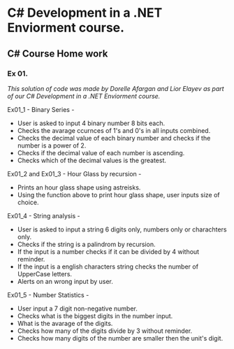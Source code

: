 # C# Development in a .NET Enviorment course.
## C# Course Home work
### Ex 01.

_This solution of code was made by Dorelle Afargan and Lior Elayev as part of our C# Development in a .NET Enviorment course._

Ex01_1 -
Binary Series -
* User is asked to input 4 binary number 8 bits each.
* Checks the avarage ccurnces of 1's and 0's in all inputs combined.
* Checks the decimal value of each binary number and checks if the number is a power of 2.
* Checks if the decimal value of each number is ascending.
* Checks which of the decimal values is the greatest.

Ex01_2 and Ex01_3 - 
Hour Glass by recursion - 
* Prints an hour glass shape using astreisks.
* Using the function above to print hour glass shape, user inputs size of choice. 

Ex01_4 - 
String analysis - 
* User is asked to input a string 6 digits only, numbers only or charachters only.
* Checks if the string is a palindrom by recursion.
* If the input is a number checks if it can be divided by 4 without reminder.
* If the input is a english characters string checks the number of UpperCase letters.
* Alerts on an wrong input by user.

Ex01_5 - 
Number Statistics - 
* User input a 7 digit non-negative number.
* Checks what is the biggest digits in the number input.
* What is the avarage of the digits.
* Checks how many of the digits divide by 3 without reminder.
* Checks how many digits of the number are smaller then the unit's digit.
